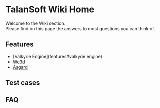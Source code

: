 #  TalanSoft Wiki Home
Welcome to the Wiki section.  
Please find on this page the answers to most questions you can think of.  

## Features  
- [Valkyrie Engine](features#valkyrie engine)  
- [We3d](features#we3d)  
- [Asgard](features#asgard)  

## Test cases   
## FAQ  
